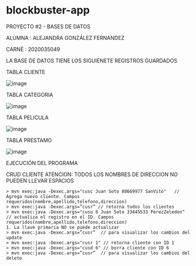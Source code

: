# blockbuster-app

PROYECTO #2 - BASES DE DATOS

ALUMNA : ALEJANDRA GONZÁLEZ FERNÁNDEZ

CARNÉ : 2020035049

LA BASE DE DATOS TIENE LOS SIGUIENETE REGISTROS GUARDADOS

TABLA CLIENTE

![image](https://user-images.githubusercontent.com/74033751/143482470-2ca36bea-91f4-46a0-9712-258854a1be02.png)

TABLA CATEGORIA

![image](https://user-images.githubusercontent.com/74033751/143482511-d81f7459-c410-43fe-892e-d06ef6dcd501.png)

TABLA PELICULA

![image](https://user-images.githubusercontent.com/74033751/143482586-44d7b22f-3d75-423f-a437-e40ca5e66926.png)

TABLA PRESTAMO

![image](https://user-images.githubusercontent.com/74033751/143482626-d53fdb0f-f222-4749-9be0-4be8acea35f1.png)


EJECUCIÓN DEL PROGRAMA

CRUD CLIENTE
ATENCION: TODOS LOS NOMBRES DE DIRECCION NO PUEDEN LLEVAR ESPACIOS
```
> mvn exec:java -Dexec.args="cusc Juan Soto 88669977 SanVito"   // Agrega nuevo cliente. Campos requeridos(nombre,apellido,telefono,direccion)
> mvn exec:java -Dexec.args=”cusr” // retorna todos los clientes
> mvn exec:java -Dexec.args="cusu 6 Juan Soto 33445533 PerezZeledon" // actualiza el registro en el ID. Campos requeridos(nombre,apellido,telefono,direccion)
1. La llave primaria NO se puede actualizar
> mvn exec:java -Dexec.args=”cusr”  // para visualizar los cambios del update
> mvn exec:java -Dexec.args="cusr 1" // retorna cliente con ID 1
> mvn exec:java -Dexec.args="cusd 6" // borra cliente con ID 6
> mvn exec:java -Dexec.args=”cusr”  // para visualizar los cambios del delete

```



